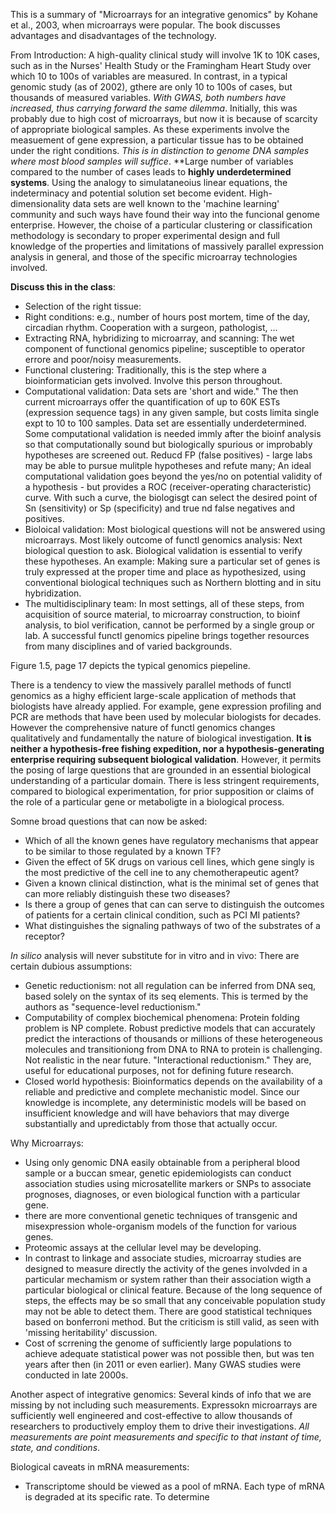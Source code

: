 This is a summary of "Microarrays for an integrative genomics" by Kohane et al., 2003, when microarrays were popular. The book discusses advantages and disadvantages of the technology.

From Introduction: A high-quality clinical study will involve 1K to 10K cases, such as in the Nurses' Health Study or the Framingham Heart Study over which 10 to 100s of variables are measured. In contrast, in a typical genomic study (as of 2002), gthere are only 10 to 100s of cases, but thousands of measured variables. *With GWAS, both numbers have increased, thus carrying forward the same dilemma*. Initially, this was probably due to high cost of microarrays, but now it is because of scarcity of appropriate biological samples. As these experiments involve the measuement of gene expression, a particular tissue has to be obtained under the right conditions. *This is in distinction to genome DNA samples where most blood samples will suffice*. **Large number of variables compared to the number of cases leads to  **highly underdetermined systems**. Using the analogy to simulataneoius linear equations, the indeterminacy and potential solution set become evident. High-dimensionality data sets are well known to the 'machine learning' community and such ways have found their way into the funcional genome enterprise. However, the choise of a particular clustering or classification methodology is secondary to proper experimental design and full knowledge of the properties and limitations of massively parallel expression analysis in general, and those of the specific microarray technologies involved. 

**Discuss this in the class**:

* Selection of the right tissue:
* Right conditions: e.g., number of hours post mortem, time of the day, circadian rhythm. Cooperation with a surgeon, pathologist, ...
* Extracting RNA, hybridizing to microarray, and scanning: The wet component of functional genomics pipeline; susceptible to operator errore and poor/noisy measurements. 
* Functional clustering: Traditionally, this is the step where a bioinformatician gets involved. Involve this person throughout.
* Computational validation: Data sets are 'short and wide." The then current microarrays offer the quantification of up to 60K ESTs (expression sequence tags) in any given sample, but costs limita single expt to 10 to 100 samples. Data set are essentially underdetermined. Some computational validation is needed immly after the bioinf analysis so that computationally sound but biologically spurious or improbably hypotheses are screened out. Reducd FP (false positives) - large labs may be able to pursue mulitple hypotheses and refute many; An ideal computational validation goes beyond the yes/no on potential validity of a hypothesis - but provides a ROC (receiver-operating characteristic) curve. With such a curve, the biologisgt can select the desired point of Sn (sensitivity) or Sp (specificity) and true nd false negatives and positives.
* Bioloical validation: Most biological questions will not be answered using microarrays. Most likely outcome of functl genomics analysis: Next biological question to ask. Biological validation is essential to verify these hypotheses. An example: Making sure a particular set of genes is truly expressed at the proper time and place as hypothesized, using conventional biological techniques such as Northern blotting and in situ hybridization.
* The multidisciplinary team: In most settings, all of these steps, from acquisition of source material, to microarray construction, to bioinf analysis, to biol verification, cannot be performed by a single group or lab. A successful functl genomics pipeline brings together resources from many disciplines and of varied backgrounds. 

Figure 1.5, page 17 depicts the typical genomics piepeline. 

There is a tendency to view the massively parallel methods of functl genomics as a highy efficient large-scale application of methods that biologists have already applied. For example, gene expression profiling and PCR are methods that have been used by molecular biologists for decades. However the comprehensive nature of functl genomics changes qualitatively and fundamentally the nature of biological investigation. **It is neither a hypothesis-free fishing expedition, nor a hypothesis-generating enterprise requiring subsequent biological validation**. However, it permits the posing of large questions that are grounded in an essential biological understanding of a particular domain. There is less stringent requirements, compared to biological experimentation, for prior supposition or claims of the role of a particular gene or metaboligte in a biological process. 

Somne broad questions that can now be asked:
* Which of all the known genes have regulatory mechanisms that appear to be similar to those regulated by a known TF?
* Given the effect of 5K drugs on various cell lines, which gene singly is the most predictive of the cell ine to any chemotherapeutic agent?
* Given a known clinical distinction, what is the minimal set of genes that can more reliably distinguish these two diseases?
* Is there a group of genes that can can serve to distinguish the outcomes of patients for a certain clinical condition, such as PCI MI patients?
* What distinguishes the signaling pathways of two of the substrates of a receptor? 

*In silico* analysis will never substitute for in vitro and in vivo: There are certain dubious assumptions: 
* Genetic reductionism: not all regulation can be inferred from DNA seq, based solely on the syntax of its seq elements. This is termed by the authors as "sequence-level reductionism."
* Computability of complex biochemical phenomena: Protein folding problem is NP complete. Robust predictive models that can accurately predict the interactions of thousands or millions of these heterogeneous molecules and transitioniong from DNA to RNA to protein is challenging. Not realistic in the near future. "Interactional reductionism." They are, useful for educational purposes, not for defining future research.
* Closed world hypothesis: Bioinformatics depends on the availability of a reliable and predictive and complete mechanistic model. Since our knowledge is incomplete, any deterministic models will be based on insufficient knowledge and will have behaviors that may diverge substantially and upredictably from those that actually occur. 

Why Microarrays: 
* Using only genomic DNA easily obtainable from a peripheral blood sample or a buccan smear, genetic epidemiologists can conduct association studies using microsatellite markers or SNPs to associate prognoses, diagnoses, or even biological function with a particular gene. 
* there are more conventional genetic techniques of transgenic and misexpression whole-organism models of the function for various genes. 
* Proteomic assays at the cellular level may be developing.
* In contrast to linkage and associate studies, microarray studies are designed to measure directly the activity of the genes involvded in a particular mechamism or system rather than their association wigth a particular biological or clinical feature. Because of the long sequence of steps, the effects may be so small that any conceivable population study may not be able to detect them. There are good statistical techniques based on bonferroni method. But the criticism is still valid, as seen with 'missing heritability' discussion.
* Cost of scrrening the genome of sufficiently large populations to achieve adequate statistical power was not possible then, but was  ten years after then (in 2011 or even earlier). Many GWAS studies were conducted in late 2000s.

Another aspect of integrative genomics: Several kinds of info that we are missing by not including such measurements.  Expressokn microarrays are sufficiently well engineered and cost-effective to allow thousands of researchers to productively employ them to drive their investigations. *All measurements are point measurements and specific to that instant of time, state, and conditions*. 

Biological caveats in mRNA measurements:
* Transcriptome should be viewed as a pool of mRNA. Each type of mRNA is degraded at its specific rate. To determine 

